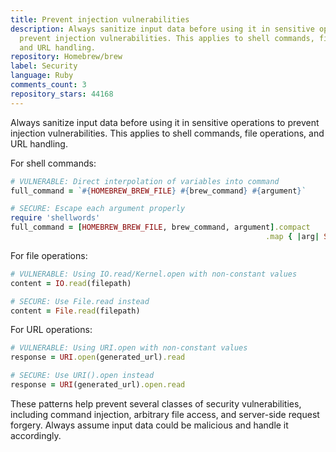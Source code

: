```yaml
---
title: Prevent injection vulnerabilities
description: Always sanitize input data before using it in sensitive operations to
  prevent injection vulnerabilities. This applies to shell commands, file operations,
  and URL handling.
repository: Homebrew/brew
label: Security
language: Ruby
comments_count: 3
repository_stars: 44168
---
```


Always sanitize input data before using it in sensitive operations to prevent injection vulnerabilities. This applies to shell commands, file operations, and URL handling.

For shell commands:
```ruby
# VULNERABLE: Direct interpolation of variables into command
full_command = `#{HOMEBREW_BREW_FILE} #{brew_command} #{argument}`

# SECURE: Escape each argument properly
require 'shellwords'
full_command = [HOMEBREW_BREW_FILE, brew_command, argument].compact
                                                         .map { |arg| Shellwords.escape(arg) }
```

For file operations:
```ruby
# VULNERABLE: Using IO.read/Kernel.open with non-constant values
content = IO.read(filepath)

# SECURE: Use File.read instead
content = File.read(filepath)
```

For URL operations:
```ruby
# VULNERABLE: Using URI.open with non-constant values
response = URI.open(generated_url).read

# SECURE: Use URI().open instead
response = URI(generated_url).open.read
```

These patterns help prevent several classes of security vulnerabilities, including command injection, arbitrary file access, and server-side request forgery. Always assume input data could be malicious and handle it accordingly.